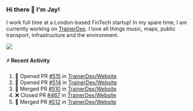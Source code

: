 ### Hi there 👋 I'm Jay!
I work full time at a London-based FinTech startup! In my spare time, I am currently working on [TrainerDex](https://www.github.com/TrainerDex). I love all things music, maps, public transport, infrastructure and the environment.

[<img src="https://github-readme-stats.vercel.app/api/wakatime?username=TurnrDev&layout=compact&custom_title=Last 7 Days Language Breakdown" />](https://wakatime.com/@TurnrDev)  

#### :zap: Recent Activity
<!--START_SECTION:activity-->
1. 💪 Opened PR [#515](https://github.com/TrainerDex/Website/pull/515) in [TrainerDex/Website](https://github.com/TrainerDex/Website)
2. 💪 Opened PR [#514](https://github.com/TrainerDex/Website/pull/514) in [TrainerDex/Website](https://github.com/TrainerDex/Website)
3. 🎉 Merged PR [#510](https://github.com/TrainerDex/Website/pull/510) in [TrainerDex/Website](https://github.com/TrainerDex/Website)
4. ❌ Closed PR [#467](https://github.com/TrainerDex/Website/pull/467) in [TrainerDex/Website](https://github.com/TrainerDex/Website)
5. 🎉 Merged PR [#512](https://github.com/TrainerDex/Website/pull/512) in [TrainerDex/Website](https://github.com/TrainerDex/Website)
<!--END_SECTION:activity-->
